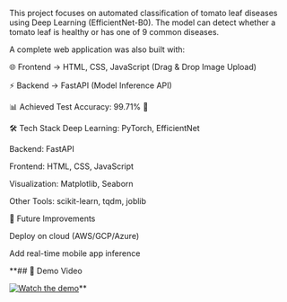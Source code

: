 This project focuses on automated classification of tomato leaf diseases using Deep Learning (EfficientNet-B0).
The model can detect whether a tomato leaf is healthy or has one of 9 common diseases.

A complete web application was also built with:

🌐 Frontend → HTML, CSS, JavaScript (Drag & Drop Image Upload)

⚡ Backend → FastAPI (Model Inference API)

📊 Achieved Test Accuracy: 99.71% 🎯


🛠️ Tech Stack
Deep Learning: PyTorch, EfficientNet

Backend: FastAPI

Frontend: HTML, CSS, JavaScript

Visualization: Matplotlib, Seaborn

Other Tools: scikit-learn, tqdm, joblib

🌱 Future Improvements

Deploy on cloud (AWS/GCP/Azure)

Add real-time mobile app inference

**## 🎥 Demo Video

[![Watch the demo](https://img.shields.io/badge/▶️-Watch%20Demo%20Video-red)](TDC.mp4)**
